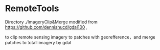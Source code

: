 # RemoteTools
Directory ./ImageryClip&Merge modified from https://github.com/dennishucd/gdal100 ,

to clip remote sensing imagery to patches with georefference，and merge patches to totall imagery by gdal
